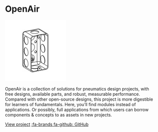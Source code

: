 # OpenAir

![OpenAir Project](/images/openBox.png ':class=image-border-rounded')

OpenAir is a collection of solutions for pneumatics design projects, with free designs, available parts, and robust, measurable performance. Compared with other open-source designs, this project is more digestible for learners of fundamentals. Here, you’ll find modules instead of applications. Or possibly, full applications from which users can borrow components & concepts to as assets in new projects.

[View project](https://bit.ly/openairproject ':class=button')
[:fa-brands fa-github: GitHub](https://github.com/davidmalawey/openAirs ':class=button-secondary')

